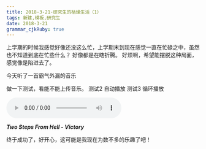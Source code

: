 ```yaml
---
title: 2018-3-21-研究生的枯燥生活（1） 
tags: 新建,模板,研究生
date: 2018-3-21
grammar_cjkRuby: true
---
```


上学期的时候我感觉好像还没这么忙，上学期末到现在感觉一直在忙碌之中，虽然也不知道到底在忙些什么？
好像都是在瞎折腾。
好烦啊，希望能摆脱这种局面，感觉像是陷进去了。

今天听了一首霸气外漏的音乐

 
  做一下测试，看能不能上传音乐。
  测试2 自动播放
  测试3 循环播放
  
<audio controls autoplay height="100" width="100"  loop="loop">
  <source src="/audio/Two Steps From Hell - Victory.mp3" type="audio/mpeg">
  <source src="/audio/Jessie J,Jhene Aiko,Rixton - Sorry To Interrupt.mp3" type="audio/mpeg">
</audio>

 ***Two Steps From Hell - Victory***


终于成功了，好开心，这可能是我现在为数不多的乐趣了吧！


